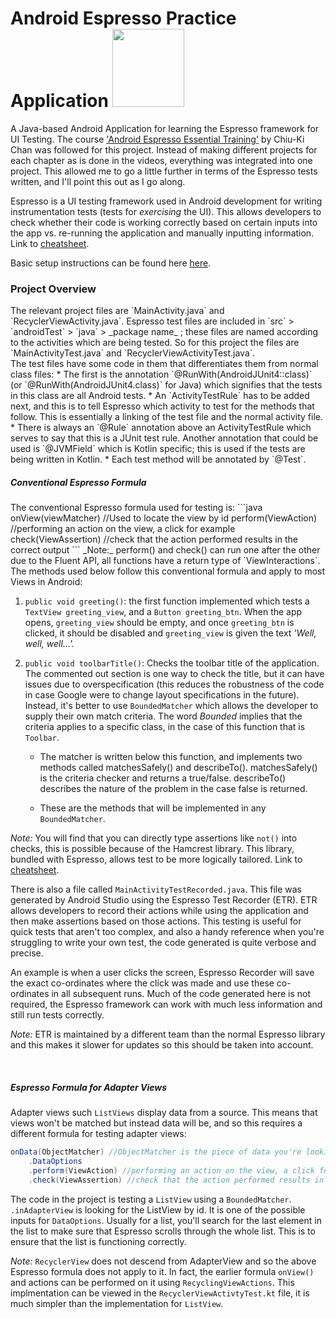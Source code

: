<h1>Android Espresso Practice Application <img src="https://camo.githubusercontent.com/737e7380383ffcd2f3b9bf55c678f3b368feb730/68747470733a2f2f6c68352e676f6f676c6575736572636f6e74656e742e636f6d2f2d453259504c6c56416c30552f564a556350726756432d492f414141414141414147464d2f416b715a6e354e387272632f773839302d68313030392f657370726573736f5f6c6f636b75702e706e67" height="125" width="115" /></h1> 

A Java-based Android Application for learning the Espresso framework for UI Testing. The course ['Android Espresso Essential Training'](https://www.lynda.com/Android-tutorials/Android-Espresso-Essential-Training/688523-2.html) by Chiu-Ki Chan was followed for this project. Instead of making different projects for each chapter as is done in the videos, everything was integrated into one project. This allowed me to go a little further in terms of the Espresso tests written, and I'll point this out as I go along.

Espresso is a UI testing framework used in Android development for writing instrumentation tests (tests for *exercising* the UI). This allows developers to check whether their code is working correctly based on certain inputs into the app vs. re-running the application and manually inputting information. Link to [cheatsheet](https://goo.gl/6H6pZd "Espresso cheatsheet").

Basic setup instructions can be found here [here](https://goo.gl/HpLmwX "Espresso Setup Guide").

<h3>Project Overview</h3>
The relevant project files are `MainActivity.java` and `RecyclerViewActivity.java`. Espresso test files are included in `src` > `androidTest` > `java` > _package name_ ; these files are named according to the activities which are being tested. So for this project the files are `MainActivityTest.java` and `RecyclerViewActivityTest.java`. 
<br>
The test files have some code in them that differentiates them from normal class files:
* The first is the annotation `@RunWith(AndroidJUnit4::class)` (or `@RunWith(AndroidJUnit4.class)` for Java) which signifies that the tests in this class are all Android tests. 
* An `ActivityTestRule` has to be added next, and this is to tell Espresso which activity to test for the methods that follow. This is essentially a linking of the test file and the normal activity file. 
* There is always an `@Rule` annotation above an ActivityTestRule which serves to say that this is a JUnit test rule. Another annotation that could be used is `@JVMField` which is Kotlin specific; this is used if the tests are being written in Kotlin. 
* Each test method will be annotated by `@Test`.
<br><h5>Conventional Espresso Formula</h5>
The conventional Espresso formula used for testing is:
```java
onView(viewMatcher) //Used to locate the view by id
    perform(ViewAction) //performing an action on the view, a click for example
    check(ViewAssertion) //check that the action performed results in the correct output
```
_Note:_ perform() and check() can run one after the other due to the Fluent API, all functions have a return type of `ViewInteractions`.
<br>
The methods used below follow this conventional formula and apply to most Views in Android:

1. ```public void greeting()```: the first function implemented which tests a `TextView greeting_view`, and a `Button greeting_btn`. When the app opens, `greeting_view` should be empty, and once `greeting_btn` is clicked, it should be disabled and `greeting_view` is given the text _'Well, well, well...'._

1. ```public void toolbarTitle()```: Checks the toolbar title of the application. The commented out section is one way to check the title, but it can have issues due to overspecification (this reduces the robustness of the code in case Google were to change layout specifications in the future). Instead, it's better to use `BoundedMatcher` which allows the developer to supply their own match criteria. The word _Bounded_ implies that the criteria applies to a specific class, in the case of this function that is `Toolbar`.

   - The matcher is written below this function, and implements two methods called matchesSafely() and describeTo(). matchesSafely() is the criteria checker and returns a true/false. describeTo() describes the nature of the problem in the case false is returned.
    
   - These are the methods that will be implemented in any `BoundedMatcher`.
   
_Note:_ You will find that you can directly type assertions like `not()` into checks, this is possible because of the Hamcrest library. This library, bundled with Espresso, allows test to be more logically tailored. Link to [cheatsheet](https://goo.gl/NQmM4F "Hamcrest cheatsheet").

There is also a file called `MainActivityTestRecorded.java`. This file was generated by Android Studio using the Espresso Test Recorder (ETR). ETR allows developers to record their actions while using the application and then make assertions based on those actions. This testing is useful for quick tests that aren't too complex, and also a handy reference when you're struggling to write your own test, the code generated is quite verbose and precise.

An example is when a user clicks the screen, Espresso Recorder will save the exact co-ordinates where the click was made and use these co-ordinates in all subsequent runs. Much of the code generated here is not required, the Espresso framework can work with much less information and still run tests correctly. 

_Note:_ ETR is maintained by a different team than the normal Espresso library and this makes it slower for updates so this should be taken into account.

<br><h5>Espresso Formula for Adapter Views</h5>
Adapter views such `ListViews` display data from a source. This means that views won't be matched but instead data will be, and so this requires a different formula for testing adapter views:

```java
onData(ObjectMatcher) //ObjectMatcher is the piece of data you're looking to test
    .DataOptions 
    .perform(ViewAction) //performing an action on the view, a click for example
    .check(ViewAssertion) //check that the action performed results in the correct output
```
The code in the project is testing a `ListView` using a `BoundedMatcher`. `.inAdapterView` is looking for the ListView by id. It is one of the possible inputs for `DataOptions`. Usually for a list, you'll search for the last element in the list to make sure that Espresso scrolls through the whole list. This is to ensure that the list is functioning correctly. 

_Note:_ `RecyclerView` does not descend from AdapterView and so the above Espresso formula does not apply to it. In fact, the earlier formula `onView()` and actions can be performed on it using `RecyclingViewActions`. This implmentation can be viewed in the `RecyclerViewActivtyTest.kt` file, it is much simpler than the implementation for `ListView`. 
